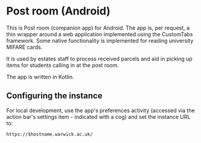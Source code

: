 Post room (Android)
===================

This is Post room (companion app) for Android. The app is, per request, a thin wrapper around a web application implemented using the CustomTabs framework. Some native functionality is implemented for reading university MIFARE cards.

It is used by estates staff to process received parcels and aid in picking up items for students calling in at the post room.

The app is written in Kotlin.

Configuring the instance
------------------------

For local development, use the app's preferences activity (accessed via the action bar's settings item - indicated with a cog) and set the instance URL to:

```
https://$hostname.warwick.ac.uk/
```
